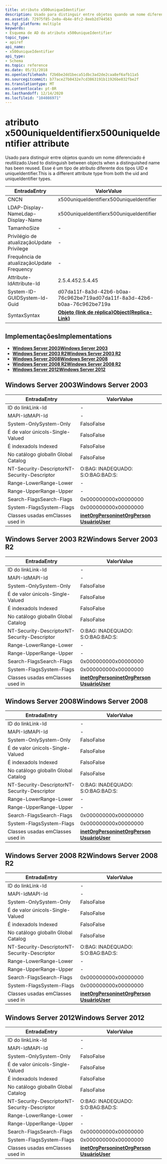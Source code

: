```yaml
---
title: atributo x500uniqueIdentifier
description: Usado para distinguir entre objetos quando um nome diferenciado é reutilizado. Esse é um tipo de atributo diferente dos tipos UID e uniqueIdentifier.
ms.assetid: 72975f85-2e0a-4b4e-8fc2-8eeb2d744563
ms.tgt_platform: multiple
keywords:
- Esquema de AD do atributo x500uniqueIdentifier
topic_type:
- apiref
api_name:
- x500uniqueIdentifier
api_type:
- Schema
ms.topic: reference
ms.date: 05/31/2018
ms.openlocfilehash: f2b6be2dd1beca51dbc3ad2de2caa8ef6afb11a5
ms.sourcegitcommit: b77ace27b0432e7cd3863191b11926be032fbe2f
ms.translationtype: MT
ms.contentlocale: pt-BR
ms.lasthandoff: 12/14/2020
ms.locfileid: "104086971"
---
```

# <a name="x500uniqueidentifier-attribute"></a><span data-ttu-id="7990c-105">atributo x500uniqueIdentifier</span><span class="sxs-lookup"><span data-stu-id="7990c-105">x500uniqueIdentifier attribute</span></span>

<span data-ttu-id="7990c-106">Usado para distinguir entre objetos quando um nome diferenciado é reutilizado.</span><span class="sxs-lookup"><span data-stu-id="7990c-106">Used to distinguish between objects when a distinguished name has been reused.</span></span> <span data-ttu-id="7990c-107">Esse é um tipo de atributo diferente dos tipos UID e uniqueIdentifier.</span><span class="sxs-lookup"><span data-stu-id="7990c-107">This is a different attribute type from both the uid and uniqueIdentifier types.</span></span>



| <span data-ttu-id="7990c-108">Entrada</span><span class="sxs-lookup"><span data-stu-id="7990c-108">Entry</span></span> | <span data-ttu-id="7990c-109">Valor</span><span class="sxs-lookup"><span data-stu-id="7990c-109">Value</span></span> |
|-------------------|-------------------------------------------------------|
| <span data-ttu-id="7990c-110">CN</span><span class="sxs-lookup"><span data-stu-id="7990c-110">CN</span></span>                | <span data-ttu-id="7990c-111">x500uniqueIdentifier</span><span class="sxs-lookup"><span data-stu-id="7990c-111">x500uniqueIdentifier</span></span>                                  |
| <span data-ttu-id="7990c-112">LDAP-Display-Name</span><span class="sxs-lookup"><span data-stu-id="7990c-112">Ldap-Display-Name</span></span> | <span data-ttu-id="7990c-113">x500uniqueIdentifier</span><span class="sxs-lookup"><span data-stu-id="7990c-113">x500uniqueIdentifier</span></span>                                  |
| <span data-ttu-id="7990c-114">Tamanho</span><span class="sxs-lookup"><span data-stu-id="7990c-114">Size</span></span>              | \-                                                    |
| <span data-ttu-id="7990c-115">Privilégio de atualização</span><span class="sxs-lookup"><span data-stu-id="7990c-115">Update Privilege</span></span>  | \-                                                    |
| <span data-ttu-id="7990c-116">Frequência de atualização</span><span class="sxs-lookup"><span data-stu-id="7990c-116">Update Frequency</span></span>  | \-                                                    |
| <span data-ttu-id="7990c-117">Attribute-Id</span><span class="sxs-lookup"><span data-stu-id="7990c-117">Attribute-Id</span></span>      | <span data-ttu-id="7990c-118">2.5.4.45</span><span class="sxs-lookup"><span data-stu-id="7990c-118">2.5.4.45</span></span>                                              |
| <span data-ttu-id="7990c-119">System-ID-GUID</span><span class="sxs-lookup"><span data-stu-id="7990c-119">System-Id-Guid</span></span>    | <span data-ttu-id="7990c-120">d07da11f-8a3d-42b6-b0aa-76c962be719a</span><span class="sxs-lookup"><span data-stu-id="7990c-120">d07da11f-8a3d-42b6-b0aa-76c962be719a</span></span>                  |
| <span data-ttu-id="7990c-121">Syntax</span><span class="sxs-lookup"><span data-stu-id="7990c-121">Syntax</span></span>            | [<span data-ttu-id="7990c-122">**Objeto (link de réplica)**</span><span class="sxs-lookup"><span data-stu-id="7990c-122">**Object(Replica-Link)**</span></span>](s-object-replica-link.md) |



## <a name="implementations"></a><span data-ttu-id="7990c-123">Implementações</span><span class="sxs-lookup"><span data-stu-id="7990c-123">Implementations</span></span>

-   [<span data-ttu-id="7990c-124">**Windows Server 2003**</span><span class="sxs-lookup"><span data-stu-id="7990c-124">**Windows Server 2003**</span></span>](#windows-server-2003)
-   [<span data-ttu-id="7990c-125">**Windows Server 2003 R2**</span><span class="sxs-lookup"><span data-stu-id="7990c-125">**Windows Server 2003 R2**</span></span>](#windows-server-2003-r2)
-   [<span data-ttu-id="7990c-126">**Windows Server 2008**</span><span class="sxs-lookup"><span data-stu-id="7990c-126">**Windows Server 2008**</span></span>](#windows-server-2008)
-   [<span data-ttu-id="7990c-127">**Windows Server 2008 R2**</span><span class="sxs-lookup"><span data-stu-id="7990c-127">**Windows Server 2008 R2**</span></span>](#windows-server-2008-r2)
-   [<span data-ttu-id="7990c-128">**Windows Server 2012**</span><span class="sxs-lookup"><span data-stu-id="7990c-128">**Windows Server 2012**</span></span>](#windows-server-2012)

## <a name="windows-server-2003"></a><span data-ttu-id="7990c-129">Windows Server 2003</span><span class="sxs-lookup"><span data-stu-id="7990c-129">Windows Server 2003</span></span>



| <span data-ttu-id="7990c-130">Entrada</span><span class="sxs-lookup"><span data-stu-id="7990c-130">Entry</span></span> | <span data-ttu-id="7990c-131">Valor</span><span class="sxs-lookup"><span data-stu-id="7990c-131">Value</span></span> |
|------------------------|---------------------------------------------------------------------------------------|
| <span data-ttu-id="7990c-132">ID do link</span><span class="sxs-lookup"><span data-stu-id="7990c-132">Link-Id</span></span>                | \-                                                                                    |
| <span data-ttu-id="7990c-133">MAPI-Id</span><span class="sxs-lookup"><span data-stu-id="7990c-133">MAPI-Id</span></span>                | \-                                                                                    |
| <span data-ttu-id="7990c-134">System-Only</span><span class="sxs-lookup"><span data-stu-id="7990c-134">System-Only</span></span>            | <span data-ttu-id="7990c-135">Falso</span><span class="sxs-lookup"><span data-stu-id="7990c-135">False</span></span>                                                                                 |
| <span data-ttu-id="7990c-136">É de valor único</span><span class="sxs-lookup"><span data-stu-id="7990c-136">Is-Single-Valued</span></span>       | <span data-ttu-id="7990c-137">Falso</span><span class="sxs-lookup"><span data-stu-id="7990c-137">False</span></span>                                                                                 |
| <span data-ttu-id="7990c-138">É indexado</span><span class="sxs-lookup"><span data-stu-id="7990c-138">Is Indexed</span></span>             | <span data-ttu-id="7990c-139">Falso</span><span class="sxs-lookup"><span data-stu-id="7990c-139">False</span></span>                                                                                 |
| <span data-ttu-id="7990c-140">No catálogo global</span><span class="sxs-lookup"><span data-stu-id="7990c-140">In Global Catalog</span></span>      | <span data-ttu-id="7990c-141">Falso</span><span class="sxs-lookup"><span data-stu-id="7990c-141">False</span></span>                                                                                 |
| <span data-ttu-id="7990c-142">NT-Security-Descriptor</span><span class="sxs-lookup"><span data-stu-id="7990c-142">NT-Security-Descriptor</span></span> | <span data-ttu-id="7990c-143">O:BAG: INADEQUADO: S:</span><span class="sxs-lookup"><span data-stu-id="7990c-143">O:BAG:BAD:S:</span></span>                                                                          |
| <span data-ttu-id="7990c-144">Range-Lower</span><span class="sxs-lookup"><span data-stu-id="7990c-144">Range-Lower</span></span>            | \-                                                                                    |
| <span data-ttu-id="7990c-145">Range-Upper</span><span class="sxs-lookup"><span data-stu-id="7990c-145">Range-Upper</span></span>            | \-                                                                                    |
| <span data-ttu-id="7990c-146">Search-Flags</span><span class="sxs-lookup"><span data-stu-id="7990c-146">Search-Flags</span></span>           | <span data-ttu-id="7990c-147">0x00000000</span><span class="sxs-lookup"><span data-stu-id="7990c-147">0x00000000</span></span>                                                                            |
| <span data-ttu-id="7990c-148">System-Flags</span><span class="sxs-lookup"><span data-stu-id="7990c-148">System-Flags</span></span>           | <span data-ttu-id="7990c-149">0x00000000</span><span class="sxs-lookup"><span data-stu-id="7990c-149">0x00000000</span></span>                                                                            |
| <span data-ttu-id="7990c-150">Classes usadas em</span><span class="sxs-lookup"><span data-stu-id="7990c-150">Classes used in</span></span>        | [<span data-ttu-id="7990c-151">**inetOrgPerson**</span><span class="sxs-lookup"><span data-stu-id="7990c-151">**inetOrgPerson**</span></span>](c-inetorgperson.md)<br/> [<span data-ttu-id="7990c-152">**Usuário**</span><span class="sxs-lookup"><span data-stu-id="7990c-152">**User**</span></span>](c-user.md)<br/> |



## <a name="windows-server-2003-r2"></a><span data-ttu-id="7990c-153">Windows Server 2003 R2</span><span class="sxs-lookup"><span data-stu-id="7990c-153">Windows Server 2003 R2</span></span>



| <span data-ttu-id="7990c-154">Entrada</span><span class="sxs-lookup"><span data-stu-id="7990c-154">Entry</span></span> | <span data-ttu-id="7990c-155">Valor</span><span class="sxs-lookup"><span data-stu-id="7990c-155">Value</span></span> |
|------------------------|---------------------------------------------------------------------------------------|
| <span data-ttu-id="7990c-156">ID do link</span><span class="sxs-lookup"><span data-stu-id="7990c-156">Link-Id</span></span>                | \-                                                                                    |
| <span data-ttu-id="7990c-157">MAPI-Id</span><span class="sxs-lookup"><span data-stu-id="7990c-157">MAPI-Id</span></span>                | \-                                                                                    |
| <span data-ttu-id="7990c-158">System-Only</span><span class="sxs-lookup"><span data-stu-id="7990c-158">System-Only</span></span>            | <span data-ttu-id="7990c-159">Falso</span><span class="sxs-lookup"><span data-stu-id="7990c-159">False</span></span>                                                                                 |
| <span data-ttu-id="7990c-160">É de valor único</span><span class="sxs-lookup"><span data-stu-id="7990c-160">Is-Single-Valued</span></span>       | <span data-ttu-id="7990c-161">Falso</span><span class="sxs-lookup"><span data-stu-id="7990c-161">False</span></span>                                                                                 |
| <span data-ttu-id="7990c-162">É indexado</span><span class="sxs-lookup"><span data-stu-id="7990c-162">Is Indexed</span></span>             | <span data-ttu-id="7990c-163">Falso</span><span class="sxs-lookup"><span data-stu-id="7990c-163">False</span></span>                                                                                 |
| <span data-ttu-id="7990c-164">No catálogo global</span><span class="sxs-lookup"><span data-stu-id="7990c-164">In Global Catalog</span></span>      | <span data-ttu-id="7990c-165">Falso</span><span class="sxs-lookup"><span data-stu-id="7990c-165">False</span></span>                                                                                 |
| <span data-ttu-id="7990c-166">NT-Security-Descriptor</span><span class="sxs-lookup"><span data-stu-id="7990c-166">NT-Security-Descriptor</span></span> | <span data-ttu-id="7990c-167">O:BAG: INADEQUADO: S:</span><span class="sxs-lookup"><span data-stu-id="7990c-167">O:BAG:BAD:S:</span></span>                                                                          |
| <span data-ttu-id="7990c-168">Range-Lower</span><span class="sxs-lookup"><span data-stu-id="7990c-168">Range-Lower</span></span>            | \-                                                                                    |
| <span data-ttu-id="7990c-169">Range-Upper</span><span class="sxs-lookup"><span data-stu-id="7990c-169">Range-Upper</span></span>            | \-                                                                                    |
| <span data-ttu-id="7990c-170">Search-Flags</span><span class="sxs-lookup"><span data-stu-id="7990c-170">Search-Flags</span></span>           | <span data-ttu-id="7990c-171">0x00000000</span><span class="sxs-lookup"><span data-stu-id="7990c-171">0x00000000</span></span>                                                                            |
| <span data-ttu-id="7990c-172">System-Flags</span><span class="sxs-lookup"><span data-stu-id="7990c-172">System-Flags</span></span>           | <span data-ttu-id="7990c-173">0x00000000</span><span class="sxs-lookup"><span data-stu-id="7990c-173">0x00000000</span></span>                                                                            |
| <span data-ttu-id="7990c-174">Classes usadas em</span><span class="sxs-lookup"><span data-stu-id="7990c-174">Classes used in</span></span>        | [<span data-ttu-id="7990c-175">**inetOrgPerson**</span><span class="sxs-lookup"><span data-stu-id="7990c-175">**inetOrgPerson**</span></span>](c-inetorgperson.md)<br/> [<span data-ttu-id="7990c-176">**Usuário**</span><span class="sxs-lookup"><span data-stu-id="7990c-176">**User**</span></span>](c-user.md)<br/> |



## <a name="windows-server-2008"></a><span data-ttu-id="7990c-177">Windows Server 2008</span><span class="sxs-lookup"><span data-stu-id="7990c-177">Windows Server 2008</span></span>



| <span data-ttu-id="7990c-178">Entrada</span><span class="sxs-lookup"><span data-stu-id="7990c-178">Entry</span></span> | <span data-ttu-id="7990c-179">Valor</span><span class="sxs-lookup"><span data-stu-id="7990c-179">Value</span></span> |
|------------------------|---------------------------------------------------------------------------------------|
| <span data-ttu-id="7990c-180">ID do link</span><span class="sxs-lookup"><span data-stu-id="7990c-180">Link-Id</span></span>                | \-                                                                                    |
| <span data-ttu-id="7990c-181">MAPI-Id</span><span class="sxs-lookup"><span data-stu-id="7990c-181">MAPI-Id</span></span>                | \-                                                                                    |
| <span data-ttu-id="7990c-182">System-Only</span><span class="sxs-lookup"><span data-stu-id="7990c-182">System-Only</span></span>            | <span data-ttu-id="7990c-183">Falso</span><span class="sxs-lookup"><span data-stu-id="7990c-183">False</span></span>                                                                                 |
| <span data-ttu-id="7990c-184">É de valor único</span><span class="sxs-lookup"><span data-stu-id="7990c-184">Is-Single-Valued</span></span>       | <span data-ttu-id="7990c-185">Falso</span><span class="sxs-lookup"><span data-stu-id="7990c-185">False</span></span>                                                                                 |
| <span data-ttu-id="7990c-186">É indexado</span><span class="sxs-lookup"><span data-stu-id="7990c-186">Is Indexed</span></span>             | <span data-ttu-id="7990c-187">Falso</span><span class="sxs-lookup"><span data-stu-id="7990c-187">False</span></span>                                                                                 |
| <span data-ttu-id="7990c-188">No catálogo global</span><span class="sxs-lookup"><span data-stu-id="7990c-188">In Global Catalog</span></span>      | <span data-ttu-id="7990c-189">Falso</span><span class="sxs-lookup"><span data-stu-id="7990c-189">False</span></span>                                                                                 |
| <span data-ttu-id="7990c-190">NT-Security-Descriptor</span><span class="sxs-lookup"><span data-stu-id="7990c-190">NT-Security-Descriptor</span></span> | <span data-ttu-id="7990c-191">O:BAG: INADEQUADO: S:</span><span class="sxs-lookup"><span data-stu-id="7990c-191">O:BAG:BAD:S:</span></span>                                                                          |
| <span data-ttu-id="7990c-192">Range-Lower</span><span class="sxs-lookup"><span data-stu-id="7990c-192">Range-Lower</span></span>            | \-                                                                                    |
| <span data-ttu-id="7990c-193">Range-Upper</span><span class="sxs-lookup"><span data-stu-id="7990c-193">Range-Upper</span></span>            | \-                                                                                    |
| <span data-ttu-id="7990c-194">Search-Flags</span><span class="sxs-lookup"><span data-stu-id="7990c-194">Search-Flags</span></span>           | <span data-ttu-id="7990c-195">0x00000000</span><span class="sxs-lookup"><span data-stu-id="7990c-195">0x00000000</span></span>                                                                            |
| <span data-ttu-id="7990c-196">System-Flags</span><span class="sxs-lookup"><span data-stu-id="7990c-196">System-Flags</span></span>           | <span data-ttu-id="7990c-197">0x00000000</span><span class="sxs-lookup"><span data-stu-id="7990c-197">0x00000000</span></span>                                                                            |
| <span data-ttu-id="7990c-198">Classes usadas em</span><span class="sxs-lookup"><span data-stu-id="7990c-198">Classes used in</span></span>        | [<span data-ttu-id="7990c-199">**inetOrgPerson**</span><span class="sxs-lookup"><span data-stu-id="7990c-199">**inetOrgPerson**</span></span>](c-inetorgperson.md)<br/> [<span data-ttu-id="7990c-200">**Usuário**</span><span class="sxs-lookup"><span data-stu-id="7990c-200">**User**</span></span>](c-user.md)<br/> |



## <a name="windows-server-2008-r2"></a><span data-ttu-id="7990c-201">Windows Server 2008 R2</span><span class="sxs-lookup"><span data-stu-id="7990c-201">Windows Server 2008 R2</span></span>



| <span data-ttu-id="7990c-202">Entrada</span><span class="sxs-lookup"><span data-stu-id="7990c-202">Entry</span></span> | <span data-ttu-id="7990c-203">Valor</span><span class="sxs-lookup"><span data-stu-id="7990c-203">Value</span></span> |
|------------------------|---------------------------------------------------------------------------------------|
| <span data-ttu-id="7990c-204">ID do link</span><span class="sxs-lookup"><span data-stu-id="7990c-204">Link-Id</span></span>                | \-                                                                                    |
| <span data-ttu-id="7990c-205">MAPI-Id</span><span class="sxs-lookup"><span data-stu-id="7990c-205">MAPI-Id</span></span>                | \-                                                                                    |
| <span data-ttu-id="7990c-206">System-Only</span><span class="sxs-lookup"><span data-stu-id="7990c-206">System-Only</span></span>            | <span data-ttu-id="7990c-207">Falso</span><span class="sxs-lookup"><span data-stu-id="7990c-207">False</span></span>                                                                                 |
| <span data-ttu-id="7990c-208">É de valor único</span><span class="sxs-lookup"><span data-stu-id="7990c-208">Is-Single-Valued</span></span>       | <span data-ttu-id="7990c-209">Falso</span><span class="sxs-lookup"><span data-stu-id="7990c-209">False</span></span>                                                                                 |
| <span data-ttu-id="7990c-210">É indexado</span><span class="sxs-lookup"><span data-stu-id="7990c-210">Is Indexed</span></span>             | <span data-ttu-id="7990c-211">Falso</span><span class="sxs-lookup"><span data-stu-id="7990c-211">False</span></span>                                                                                 |
| <span data-ttu-id="7990c-212">No catálogo global</span><span class="sxs-lookup"><span data-stu-id="7990c-212">In Global Catalog</span></span>      | <span data-ttu-id="7990c-213">Falso</span><span class="sxs-lookup"><span data-stu-id="7990c-213">False</span></span>                                                                                 |
| <span data-ttu-id="7990c-214">NT-Security-Descriptor</span><span class="sxs-lookup"><span data-stu-id="7990c-214">NT-Security-Descriptor</span></span> | <span data-ttu-id="7990c-215">O:BAG: INADEQUADO: S:</span><span class="sxs-lookup"><span data-stu-id="7990c-215">O:BAG:BAD:S:</span></span>                                                                          |
| <span data-ttu-id="7990c-216">Range-Lower</span><span class="sxs-lookup"><span data-stu-id="7990c-216">Range-Lower</span></span>            | \-                                                                                    |
| <span data-ttu-id="7990c-217">Range-Upper</span><span class="sxs-lookup"><span data-stu-id="7990c-217">Range-Upper</span></span>            | \-                                                                                    |
| <span data-ttu-id="7990c-218">Search-Flags</span><span class="sxs-lookup"><span data-stu-id="7990c-218">Search-Flags</span></span>           | <span data-ttu-id="7990c-219">0x00000000</span><span class="sxs-lookup"><span data-stu-id="7990c-219">0x00000000</span></span>                                                                            |
| <span data-ttu-id="7990c-220">System-Flags</span><span class="sxs-lookup"><span data-stu-id="7990c-220">System-Flags</span></span>           | <span data-ttu-id="7990c-221">0x00000000</span><span class="sxs-lookup"><span data-stu-id="7990c-221">0x00000000</span></span>                                                                            |
| <span data-ttu-id="7990c-222">Classes usadas em</span><span class="sxs-lookup"><span data-stu-id="7990c-222">Classes used in</span></span>        | [<span data-ttu-id="7990c-223">**inetOrgPerson**</span><span class="sxs-lookup"><span data-stu-id="7990c-223">**inetOrgPerson**</span></span>](c-inetorgperson.md)<br/> [<span data-ttu-id="7990c-224">**Usuário**</span><span class="sxs-lookup"><span data-stu-id="7990c-224">**User**</span></span>](c-user.md)<br/> |



## <a name="windows-server-2012"></a><span data-ttu-id="7990c-225">Windows Server 2012</span><span class="sxs-lookup"><span data-stu-id="7990c-225">Windows Server 2012</span></span>



| <span data-ttu-id="7990c-226">Entrada</span><span class="sxs-lookup"><span data-stu-id="7990c-226">Entry</span></span> | <span data-ttu-id="7990c-227">Valor</span><span class="sxs-lookup"><span data-stu-id="7990c-227">Value</span></span> |
|------------------------|---------------------------------------------------------------------------------------|
| <span data-ttu-id="7990c-228">ID do link</span><span class="sxs-lookup"><span data-stu-id="7990c-228">Link-Id</span></span>                | \-                                                                                    |
| <span data-ttu-id="7990c-229">MAPI-Id</span><span class="sxs-lookup"><span data-stu-id="7990c-229">MAPI-Id</span></span>                | \-                                                                                    |
| <span data-ttu-id="7990c-230">System-Only</span><span class="sxs-lookup"><span data-stu-id="7990c-230">System-Only</span></span>            | <span data-ttu-id="7990c-231">Falso</span><span class="sxs-lookup"><span data-stu-id="7990c-231">False</span></span>                                                                                 |
| <span data-ttu-id="7990c-232">É de valor único</span><span class="sxs-lookup"><span data-stu-id="7990c-232">Is-Single-Valued</span></span>       | <span data-ttu-id="7990c-233">Falso</span><span class="sxs-lookup"><span data-stu-id="7990c-233">False</span></span>                                                                                 |
| <span data-ttu-id="7990c-234">É indexado</span><span class="sxs-lookup"><span data-stu-id="7990c-234">Is Indexed</span></span>             | <span data-ttu-id="7990c-235">Falso</span><span class="sxs-lookup"><span data-stu-id="7990c-235">False</span></span>                                                                                 |
| <span data-ttu-id="7990c-236">No catálogo global</span><span class="sxs-lookup"><span data-stu-id="7990c-236">In Global Catalog</span></span>      | <span data-ttu-id="7990c-237">Falso</span><span class="sxs-lookup"><span data-stu-id="7990c-237">False</span></span>                                                                                 |
| <span data-ttu-id="7990c-238">NT-Security-Descriptor</span><span class="sxs-lookup"><span data-stu-id="7990c-238">NT-Security-Descriptor</span></span> | <span data-ttu-id="7990c-239">O:BAG: INADEQUADO: S:</span><span class="sxs-lookup"><span data-stu-id="7990c-239">O:BAG:BAD:S:</span></span>                                                                          |
| <span data-ttu-id="7990c-240">Range-Lower</span><span class="sxs-lookup"><span data-stu-id="7990c-240">Range-Lower</span></span>            | \-                                                                                    |
| <span data-ttu-id="7990c-241">Range-Upper</span><span class="sxs-lookup"><span data-stu-id="7990c-241">Range-Upper</span></span>            | \-                                                                                    |
| <span data-ttu-id="7990c-242">Search-Flags</span><span class="sxs-lookup"><span data-stu-id="7990c-242">Search-Flags</span></span>           | <span data-ttu-id="7990c-243">0x00000000</span><span class="sxs-lookup"><span data-stu-id="7990c-243">0x00000000</span></span>                                                                            |
| <span data-ttu-id="7990c-244">System-Flags</span><span class="sxs-lookup"><span data-stu-id="7990c-244">System-Flags</span></span>           | <span data-ttu-id="7990c-245">0x00000000</span><span class="sxs-lookup"><span data-stu-id="7990c-245">0x00000000</span></span>                                                                            |
| <span data-ttu-id="7990c-246">Classes usadas em</span><span class="sxs-lookup"><span data-stu-id="7990c-246">Classes used in</span></span>        | [<span data-ttu-id="7990c-247">**inetOrgPerson**</span><span class="sxs-lookup"><span data-stu-id="7990c-247">**inetOrgPerson**</span></span>](c-inetorgperson.md)<br/> [<span data-ttu-id="7990c-248">**Usuário**</span><span class="sxs-lookup"><span data-stu-id="7990c-248">**User**</span></span>](c-user.md)<br/> |



 

 





